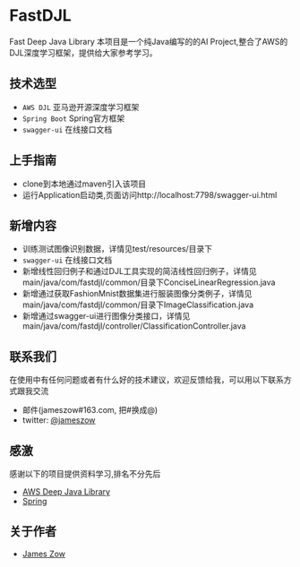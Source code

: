 # FastDJL
Fast Deep Java Library
本项目是一个纯Java编写的的AI Project,整合了AWS的DJL深度学习框架，提供给大家参考学习。

## 技术选型

* `AWS DJL` 亚马逊开源深度学习框架
* `Spring Boot` Spring官方框架
* `swagger-ui` 在线接口文档

## 上手指南
* clone到本地通过maven引入该项目<br>
* 运行Application启动类,页面访问http://localhost:7798/swagger-ui.html

## 新增内容 
* 训练测试图像识别数据，详情见test/resources/目录下
* `swagger-ui` 在线接口文档
* 新增线性回归例子和通过DJL工具实现的简洁线性回归例子，详情见main/java/com/fastdjl/common/目录下ConciseLinearRegression.java
* 新增通过获取FashionMnist数据集进行服装图像分类例子，详情见main/java/com/fastdjl/common/目录下ImageClassification.java
* 新增通过swagger-ui进行图像分类接口，详情见main/java/com/fastdjl/controller/ClassificationController.java

## 联系我们
在使用中有任何问题或者有什么好的技术建议，欢迎反馈给我，可以用以下联系方式跟我交流

* 邮件(jameszow#163.com, 把#换成@)
* twitter: [@jameszow](http://twitter.com/ihubo)

## 感激
感谢以下的项目提供资料学习,排名不分先后
* [AWS Deep Java Library](https://djl.ai)
* [Spring](https://spring.io/)
## 关于作者
* [James Zow](https://github.com/Jzow)
